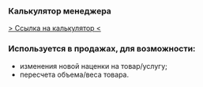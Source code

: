 ### Калькулятор менеджера

[> Ссылка на калькулятор <](https://dmitryrad.github.io/margin-change/)

### Используется в продажах, для возможности:
- изменения новой наценки на товар/услугу;
- пересчета объема/веса товара.